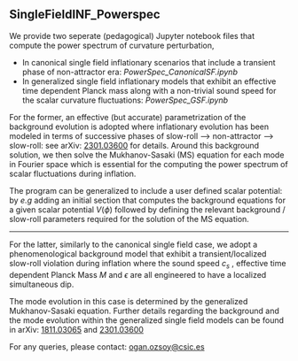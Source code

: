 ## SingleFieldINF_Powerspec

We provide two seperate (pedagogical) Jupyter notebook files that compute the power spectrum of curvature perturbation,

- In canonical single field inflationary scenarios that include a transient phase of non-attractor era: *PowerSpec_CanonicalSF.ipynb*
- In generalized single field inflationary models that exhibit an effective time dependent Planck mass along with a non-trivial sound speed for the scalar curvature fluctuations: *PowerSpec_GSF.ipynb*

For the former, an effective (but accurate) parametrization of the background evolution is adopted where inflationary evolution has been modeled in terms of successive phases of slow-roll --> non-attractor --> slow-roll: see arXiv: [2301.03600](https://arxiv.org/abs/2301.03600) for details. Around this background solution, we then solve the Mukhanov-Sasaki (MS) equation for each mode in Fourier space which is essential for the computing the power spectrum of scalar fluctuations during inflation. 

The program can be generalized to include a user defined scalar potential: by *e.g* adding an initial section that computes the background equations for a given scalar potential $V(\phi)$ followed by defining the relevant background / slow-roll parameters required for the solution of the MS equation. 

***

For the latter, similarly to the canonical single field case, we adopt a phenomenological background model that exhibit a transient/localized slow-roll violation during inflation where the sound speed $c_s$ , effective time dependent Planck Mass $M$  and $\epsilon$ are all engineered to have a localized simultaneous dip.

The mode evolution in this case is determined by the generalized Mukhanov-Sasaki equation. Further details regarding the background and the mode evolution within the generalized single field models can be found in arXiv: [1811.03065](https://arxiv.org/abs/1811.03065) and [2301.03600](https://arxiv.org/abs/2301.03600)

For any queries, please contact:
[ogan.ozsoy@csic.es](ogan.ozsoy@csic.es)
